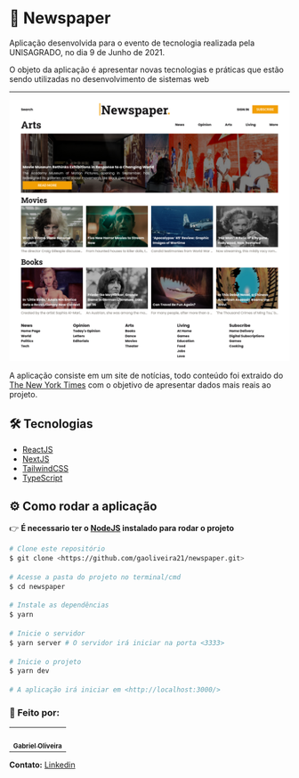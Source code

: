 # :newspaper: Newspaper

<p>
  Aplicação desenvolvida para o evento de tecnologia realizada pela UNISAGRADO, no dia 9 de Junho de 2021.
</p>
<p>
  O objeto da aplicação é apresentar novas tecnologias e práticas que estão sendo utilizadas no desenvolvimento de sistemas web
</p>

---

<img src="./.github/newspaper.png">

A aplicação consiste em um site de notícias, todo conteúdo foi extraido do [The New York Times](https://www.nytimes.com/) com o objetivo de apresentar dados mais reais ao projeto.

## :hammer_and_wrench: Tecnologias

- [ReactJS](https://pt-br.reactjs.org/)
- [NextJS](https://nextjs.org/)
- [TailwindCSS](https://tailwindcss.com/)
- [TypeScript](https://www.typescriptlang.org/)


## :gear: Como rodar a aplicação

👉 **É necessario ter o [NodeJS](https://nodejs.org/en/) instalado para rodar o projeto**

```bash
# Clone este repositório
$ git clone <https://github.com/gaoliveira21/newspaper.git>

# Acesse a pasta do projeto no terminal/cmd
$ cd newspaper

# Instale as dependências
$ yarn

# Inicie o servidor
$ yarn server # O servidor irá iniciar na porta <3333>

# Inicie o projeto
$ yarn dev

# A aplicação irá iniciar em <http://localhost:3000/>
```

### :construction_worker: Feito por:

<table>
  <tr>
    <td align="center"><a href="https://github.com/gaoliveira21"><img style="border-radius: 50%;" src="https://github.com/gaoliveira21.png" width="100px;" alt=""/><br /><sub><b>Gabriel Oliveira</b></sub></a><br /></td>
  </tr>
</table>

**Contato:** <a href="https://www.linkedin.com/in/gabriel-jos%C3%A9-de-oliveira-633962197/">Linkedin</a>

